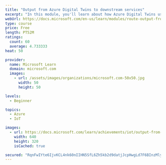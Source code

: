 ```yaml
---
title: "Output from Azure Digital Twins to downstream services"
excerpt: "In this module, you'll learn about how Azure Digital Twins uses event routes to send data to consumers outside the service."
webUrl: https://docs.microsoft.com/en-us/learn/modules/route-output-from-azure-digital-twins-to-downstream-services/
type: course
price: Free
length: PT52M
ratings:
  count: 60
  average: 4.733333
heat: 50

provider:
  name: Microsoft Learn
  domain: microsoft.com
  images:
    - url: /assets/images/organizations/microsoft.com-50x50.jpg
      width: 50
      height: 50

levels:
  - Beginner

topics:
  - Azure
  - IoT

images:
  - url: https://docs.microsoft.com/learn/achievements/iot/output-from-adt-to-downstream-services-social.png
    width: 640
    height: 320
    isCached: true

secured: "RqnFwIYte6IjvKCL4nk60nIIHN5SfL6Zh5kb2d9datjJcpHwgLd7F6BInzMlyniaSvm2kBeUQMj16qffdeANUmN5CPDvQY3oQ7Ke2saSMaC4vNHOh5/x+RWg5ssNNgm2JjBcRk2ZSPSIEmWMJWg2d1LNUP177FbaCS72xUZdDyExkaeRZsXrVTGwkIQG8mfWLce2J37/o3m4tp5atgHTfqW7K1MxtDgMaxNuoI4sK5jr9rBWfN8Z9fCwBumHpD1iPr9PvPL3SUmURT5ExGa1UVgfmBD5X0HfCxqSyu+aB7/luIzKHOalwF3LJoxWgUaS8p4zVbY+jFrms2+nd6cAL6QiCYEmMHsGXz66EhnIbNCLMfxdznXpdL+P+a7QZiiIoabi7C9Ax0ktk25M7Czsh1w7j6rYUfKXgTEQJgGeZaU=;l3Le/WDp9juGXxV8wRpROA=="
---
```


